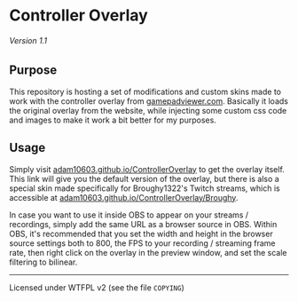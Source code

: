 # Controller Overlay
###### _Version 1.1_

## Purpose

This repository is hosting a set of modifications and custom skins made to work with the controller overlay from [gamepadviewer.com](http://gamepadviewer.com). Basically it loads the original overlay from the website, while injecting some custom css code and images to make it work a bit better for my purposes.

## Usage

Simply visit [adam10603.github.io/ControllerOverlay](https://adam10603.github.io/ControllerOverlay) to get the overlay itself.
This link will give you the default version of the overlay, but there is also a special skin made specifically for Broughy1322's Twitch streams, which is accessible at [adam10603.github.io/ControllerOverlay/Broughy](https://adam10603.github.io/ControllerOverlay/Broughy).

In case you want to use it inside OBS to appear on your streams / recordings, simply add the same URL as a browser source in OBS.
Within OBS, it's recommended that you set the width and height in the browser source settings both to 800, the FPS to your recording / streaming frame rate, then right click on the overlay in the preview window, and set the scale filtering to bilinear.

_______________
Licensed under WTFPL v2 (see the file `COPYING`)
